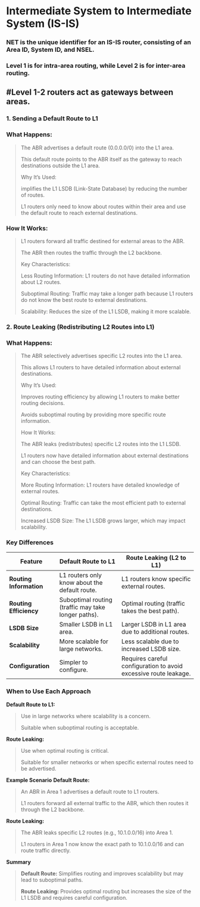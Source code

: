 # Intermediate System to Intermediate System (IS-IS)
### NET is the unique identifier for an IS-IS router, consisting of an Area ID, System ID, and NSEL.
### Level 1 is for intra-area routing, while Level 2 is for inter-area routing.
## #Level 1-2 routers act as gateways between areas.

### 1. Sending a Default Route to L1
### What Happens:

> The ABR advertises a default route (0.0.0.0/0) into the L1 area.
>
> This default route points to the ABR itself as the gateway to reach destinations outside the L1 area.
>
> Why It’s Used:
>
> implifies the L1 LSDB (Link-State Database) by reducing the number of routes.
>
> L1 routers only need to know about routes within their area and use the default route to reach external destinations.
>
### How It Works:
>
> L1 routers forward all traffic destined for external areas to the ABR.
>
> The ABR then routes the traffic through the L2 backbone.
>
> Key Characteristics:
>
> Less Routing Information: L1 routers do not have detailed information about L2 routes.
>
> Suboptimal Routing: Traffic may take a longer path because L1 routers do not know the best route to external destinations.
>
> Scalability: Reduces the size of the L1 LSDB, making it more scalable.
>
### 2. Route Leaking (Redistributing L2 Routes into L1)
### What Happens:
>
> The ABR selectively advertises specific L2 routes into the L1 area.
>
> This allows L1 routers to have detailed information about external destinations.
>
> Why It’s Used:
>
> Improves routing efficiency by allowing L1 routers to make better routing decisions.
>
> Avoids suboptimal routing by providing more specific route information.
>
> How It Works:
>
> The ABR leaks (redistributes) specific L2 routes into the L1 LSDB.
>
> L1 routers now have detailed information about external destinations and can choose the best path.
>
> Key Characteristics:
>
> More Routing Information: L1 routers have detailed knowledge of external routes.
>
> Optimal Routing: Traffic can take the most efficient path to external destinations.
>
> Increased LSDB Size: The L1 LSDB grows larger, which may impact scalability.
>
### Key Differences

| Feature        | Default Route to L1 | Route Leaking (L2 to L1) |
|---------------|--------------------|-------------------------|
| **Routing Information** | L1 routers only know about the default route. | L1 routers know specific external routes. |
| **Routing Efficiency** | Suboptimal routing (traffic may take longer paths). | Optimal routing (traffic takes the best path). |
| **LSDB Size** | Smaller LSDB in L1 area. | Larger LSDB in L1 area due to additional routes. |
| **Scalability** | More scalable for large networks. | Less scalable due to increased LSDB size. |
| **Configuration** | Simpler to configure. | Requires careful configuration to avoid excessive route leakage. |



### When to Use Each Approach
**Default Route to L1:**
>
> Use in large networks where scalability is a concern.
>
> Suitable when suboptimal routing is acceptable.
>
**Route Leaking:**

> Use when optimal routing is critical.
>
> Suitable for smaller networks or when specific external routes need to be advertised.

**Example Scenario**
**Default Route:**

> An ABR in Area 1 advertises a default route to L1 routers.
>
> L1 routers forward all external traffic to the ABR, which then routes it through the L2 backbone.

**Route Leaking:**

> The ABR leaks specific L2 routes (e.g., 10.1.0.0/16) into Area 1.
>
> L1 routers in Area 1 now know the exact path to 10.1.0.0/16 and can route traffic directly.

**Summary**
>
> **Default Route:** Simplifies routing and improves scalability but may lead to suboptimal paths.
>
> **Route Leaking:** Provides optimal routing but increases the size of the L1 LSDB and requires careful configuration.
